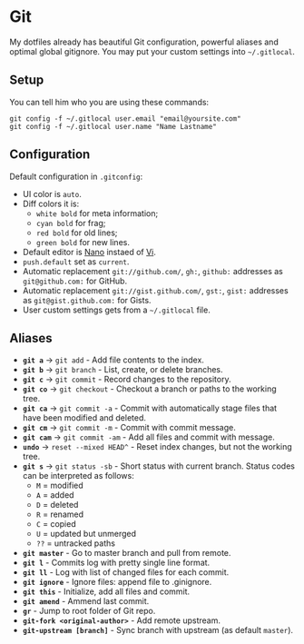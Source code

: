 # Git

My dotfiles already has beautiful Git configuration, powerful aliases and optimal global gitignore. You may put your custom settings into `~/.gitlocal`.

## Setup

You can tell him who you are using these commands:

```
git config -f ~/.gitlocal user.email "email@yoursite.com"
git config -f ~/.gitlocal user.name "Name Lastname"
```

## Configuration

Default configuration in `.gitconfig`:

* UI color is `auto`.
* Diff colors it is:
  * `white bold` for meta information;
  * `cyan bold` for frag;
  * `red bold` for old lines;
  * `green bold` for new lines.
* Default editor is [Nano](http://www.nano-editor.org/) instaed of [Vi](http://www.tutorialspoint.com/unix/unix-vi-editor.htm).
* `push.default` set as `current`.
* Automatic replacement `git://github.com/`, `gh:`, `github:` addresses as `git@github.com:` for GitHub.
* Automatic replacement `git://gist.github.com/`, `gst:`, `gist:` addresses as `git@gist.github.com:` for Gists.
* User custom settings gets from a `~/.gitlocal` file.

## Aliases

* **`git a`** → `git add` - Add file contents to the index.
* **`git b`** → `git branch` - List, create, or delete branches.
* **`git c`** → `git commit` - Record changes to the repository.
* **`git co`** → `git checkout` - Checkout a branch or paths to the working tree.
* **`git ca`** → `git commit -a` - Commit with automatically stage files that have been modified and deleted.
* **`git cm`** → `git commit -m` - Commit with commit message.
* **`git cam`** → `git commit -am` - Add all files and commit with message.
* **`undo`** → `reset --mixed HEAD^` - Reset index changes, but not the working tree.
* **`git s`** → `git status -sb` - Short status with current branch. Status codes can be interpreted as follows:
  * `M` = modified
  * `A` = added
  * `D` = deleted
  * `R` = renamed
  * `C` = copied
  * `U` = updated but unmerged
  * `??` = untracked paths
* **`git master`** - Go to master branch and pull from remote.
* **`git l`** - Commits log with pretty single line format.
* **`git ll`** - Log with list of changed files for each commit.
* **`git ignore`** - Ignore files: append file to .ginignore.
* **`git this`** - Initialize, add all files and commit.
* **`git amend`** - Ammend last commit.
* **`gr`** - Jump to root folder of Git repo.
* **`git-fork <original-author>`** - Add remote upstream.
* **`git-upstream [branch]`** - Sync branch with upstream (as default `master`).
